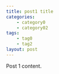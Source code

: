 ```yaml
---
title: post1 title
categories:
    - category0
    - category02
tags:
    - tag0
    - tag2
layout: post
---
```


Post 1 content.
